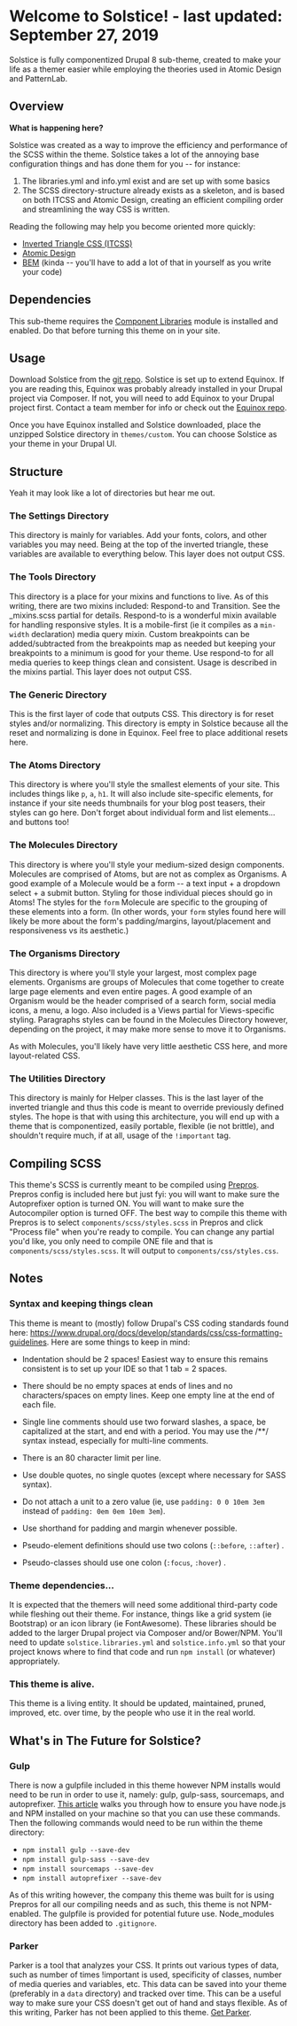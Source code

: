 # Welcome to Solstice! - last updated: September 27, 2019

Solstice is fully componentized Drupal 8 sub-theme, created to make your life as a themer easier while employing the theories used in Atomic Design and PatternLab.  

## Overview

**What is happening here?**

Solstice was created as a way to improve the efficiency and performance of the SCSS within the theme. Solstice takes a lot of the annoying base configuration things and has done them for you -- for instance:

1. The libraries.yml and info.yml exist and are set up with some basics
2. The SCSS directory-structure already exists as a skeleton, and is based on both ITCSS and Atomic Design, creating an efficient compiling order and streamlining the way CSS is written. 

Reading the following may help you become oriented more quickly:

+ [Inverted Triangle CSS (ITCSS)](https://www.xfive.co/blog/itcss-scalable-maintainable-css-architecture/)
+ [Atomic Design](http://bradfrost.com/blog/post/atomic-web-design/)
+ [BEM](http://getbem.com/) (kinda -- you'll have to add a lot of that in yourself as you write your code)

## Dependencies

This sub-theme requires the [Component Libraries](https://www.drupal.org/project/components) module is installed and enabled. Do that before turning this theme on in your site.

## Usage

Download Solstice from the [git repo](https://github.com/pjudge/solstice). Solstice is set up to extend Equinox. If you are reading this, Equinox was probably already installed in your Drupal project via Composer. If not, you will need to add Equinox to your Drupal project first. Contact a team member for info or check out the [Equinox repo](https://github.com/pjudge/equinox). 

Once you have Equinox installed and Solstice downloaded, place the unzipped Solstice directory in `themes/custom`. You can choose Solstice as your theme in your Drupal UI. 

## Structure

Yeah it may look like a lot of directories but hear me out.
 
### The Settings Directory

This directory is mainly for variables. Add your fonts, colors, and other variables you may need.  Being at the top of the inverted triangle, these variables are available to everything below. This layer does not output CSS.

### The Tools Directory

This directory is a place for your mixins and functions to live. As of this writing, there are two mixins included: Respond-to and Transition. See the _mixins.scss partial for details. Respond-to is a wonderful mixin available for handling responsive styles. It is a mobile-first (ie it compiles as a `min-width` declaration) media query mixin. Custom breakpoints can be added/subtracted from the breakpoints map as needed but keeping your breakpoints to a minimum is good for your theme. Use respond-to for all media queries to keep things clean and consistent. Usage is described in the mixins partial. This layer does not output CSS.

### The Generic Directory

This is the first layer of code that outputs CSS. This directory is for reset styles and/or normalizing. This directory is empty in Solstice because all the reset and normalizing is done in Equinox. Feel free to place additional resets here. 

### The Atoms Directory

This directory is where you'll style the smallest elements of your site. This includes things like `p`, `a`, `h1`. It will also include site-specific elements, for instance if your site needs thumbnails for your blog post teasers, their styles can go here. Don't forget about individual form and list elements... and buttons too! 

### The Molecules Directory

This directory is where you'll style your medium-sized design components. Molecules are comprised of Atoms, but are not as complex as Organisms. A good example of a Molecule would be a form -- a text input + a dropdown select + a submit button. Styling for those individual pieces should go in Atoms! The styles for the `form` Molecule are specific to the grouping of these elements into a form. (In other words, your `form` styles found here will likely be more about the form's padding/margins, layout/placement and responsiveness vs its aesthetic.)

### The Organisms Directory

This directory is where you'll style your largest, most complex page elements. Organisms are groups of Molecules that come together to create large page elements and even entire pages. A good example of an Organism would be the header comprised of a search form, social media icons, a menu, a logo. Also included is a Views partial for Views-specific styling. Paragraphs styles can be found in the Molecules Directory however, depending on the project, it may make more sense to move it to Organisms.

As with Molecules, you'll likely have very little aesthetic CSS here, and more layout-related CSS.

### The Utilities Directory

This directory is mainly for Helper classes. This is the last layer of the inverted triangle and thus this code is meant to override previously defined styles. The hope is that with using this architecture, you will end up with a theme that is componentized, easily portable, flexible (ie not brittle), and shouldn't require much, if at all, usage of the `!important` tag.

## Compiling SCSS

This theme's SCSS is currently meant to be compiled using [Prepros](https://prepros.io/). Prepros config is included here but just fyi: you will want to make sure the Autoprefixer option is turned ON. You will want to make sure the Autocompiler option is turned OFF. The best way to compile this theme with Prepros is to select `components/scss/styles.scss` in Prepros and click "Process file" when you're ready to compile. You can change any partial you'd like, you only need to compile ONE file and that is `components/scss/styles.scss`. It will output to `components/css/styles.css`.

## Notes

### Syntax and keeping things clean

This theme is meant to (mostly) follow Drupal's CSS coding standards found here: https://www.drupal.org/docs/develop/standards/css/css-formatting-guidelines. Here are some things to keep in mind:

+ Indentation should be 2 spaces! Easiest way to ensure this remains consistent is to set up your IDE so that 1 tab = 2 spaces.

+ There should be no empty spaces at ends of lines and no characters/spaces on empty lines. Keep one empty line at the end of each file.

+ Single line comments should use two forward slashes, a space, be capitalized at the start, and end with a period. You may use the /**/ syntax instead, especially for multi-line comments.

+ There is an 80 character limit per line. 

+ Use double quotes, no single quotes (except where necessary for SASS syntax).
 
+ Do not attach a unit to a zero value (ie, use `padding: 0 0 10em 3em` instead of `padding: 0em 0em 10em 3em`).

+ Use shorthand for padding and margin whenever possible.

+ Pseudo-element definitions should use two colons (`::before`, `::after`) .

+ Pseudo-classes should use one colon (`:focus`, `:hover`) .

### Theme dependencies...

It is expected that the themers will need some additional third-party code while fleshing out their theme. For instance, things like a grid system (ie Bootstrap) or an icon library (ie FontAwesome). These libraries should be added to the larger Drupal project via Composer and/or Bower/NPM. You'll need to update `solstice.libraries.yml` and `solstice.info.yml` so that your project knows where to find that code and run `npm install` (or whatever) appropriately.

### This theme is alive.

This theme is a living entity. It should be updated, maintained, pruned, improved, etc. over time, by the people who use it in the real world. 

## What's in The Future for Solstice?

### Gulp

There is now a gulpfile included in this theme however NPM installs would need to be run in order to use it, namely: gulp, gulp-sass, sourcemaps, and autoprefixer. [This article](https://css-tricks.com/gulp-for-beginners/) walks you through how to ensure you have node.js and NPM installed on your machine so that you can use these commands. Then the following commands would need to be run within the theme directory:

+ `npm install gulp --save-dev`
+ `npm install gulp-sass --save-dev`
+ `npm install sourcemaps --save-dev`
+ `npm install autoprefixer --save-dev`

As of this writing however, the company this theme was built for is using Prepros for all our compiling needs and as such, this theme is not NPM-enabled. The gulpfile is provided for potential future use. Node_modules directory has been added to `.gitignore`.

### Parker

Parker is a tool that analyzes your CSS. It prints out various types of data, such as number of times !important is used, specificity of classes, number of media queries and variables, etc. This data can be saved into your theme (preferably in a `data` directory) and tracked over time. This can be a useful way to make sure your CSS doesn't get out of hand and stays flexible. As of this writing, Parker has not been applied to this theme. [Get Parker](https://github.com/katiefenn/parker).
